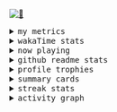 [![🐙](https://hits.seeyoufarm.com/api/count/incr/badge.svg?url=https%3A%2F%2Fgithub.com%2Fktnkk%2Fhit-counter&count_bg=%23070707&title_bg=%23070707&icon=&icon_color=%23E7E7E7&title=visitors&edge_flat=true)](https://hits.seeyoufarm.com)

<details>
  <summary> <samp>my metrics</samp></summary>
  
  <br>
  
 ![🐳](https://github.com/kkhys/kkhys/blob/main/github-metrics.svg)
  
  ***
</details>

<details>
  <summary> <samp>wakaTime stats</samp></summary>
  
  <br>
  
<!--START_SECTION:waka-->
![Code Time](http://img.shields.io/badge/Code%20Time-5%2C196%20hrs%2031%20mins-blue)

**🐱 My GitHub Data** 

> 📦 5.2 MB Used in GitHub's Storage 
 > 
> 🏆 0 Contributions in the Year 2024
 > 
> 💼 Opted to Hire
 > 
> 📜 9 Public Repositories 
 > 
> 🔑 23 Private Repositories 
 > 
**I'm a Night 🦉** 

```text
🌞 Morning                12416 commits       ███████░░░░░░░░░░░░░░░░░░   28.11 % 
🌆 Daytime                8857 commits        █████░░░░░░░░░░░░░░░░░░░░   20.05 % 
🌃 Evening                19864 commits       ███████████░░░░░░░░░░░░░░   44.97 % 
🌙 Night                  3035 commits        ██░░░░░░░░░░░░░░░░░░░░░░░   06.87 % 
```
📅 **I'm Most Productive on Sunday** 

```text
Monday                   4872 commits        ███░░░░░░░░░░░░░░░░░░░░░░   11.03 % 
Tuesday                  5943 commits        ███░░░░░░░░░░░░░░░░░░░░░░   13.45 % 
Wednesday                6110 commits        ███░░░░░░░░░░░░░░░░░░░░░░   13.83 % 
Thursday                 6251 commits        ████░░░░░░░░░░░░░░░░░░░░░   14.15 % 
Friday                   6444 commits        ████░░░░░░░░░░░░░░░░░░░░░   14.59 % 
Saturday                 6794 commits        ████░░░░░░░░░░░░░░░░░░░░░   15.38 % 
Sunday                   7758 commits        ████░░░░░░░░░░░░░░░░░░░░░   17.56 % 
```


📊 **This Week I Spent My Time On** 

```text
🕑︎ Time Zone: Asia/Tokyo

💬 Programming Languages: 
Other                    22 hrs 38 mins      ████████████░░░░░░░░░░░░░   49.73 % 
Java                     14 hrs 49 mins      ████████░░░░░░░░░░░░░░░░░   32.56 % 
TypeScript               3 hrs 54 mins       ██░░░░░░░░░░░░░░░░░░░░░░░   08.58 % 
Play2                    1 hr 26 mins        █░░░░░░░░░░░░░░░░░░░░░░░░   03.17 % 
HTML                     49 mins             ░░░░░░░░░░░░░░░░░░░░░░░░░   01.82 % 

🔥 Editors: 
Chrome                   27 hrs 50 mins      ███████████████░░░░░░░░░░   61.14 % 
IntelliJ IDEA            16 hrs 6 mins       █████████░░░░░░░░░░░░░░░░   35.39 % 
WebStorm                 1 hr 34 mins        █░░░░░░░░░░░░░░░░░░░░░░░░   03.48 % 

💻 Operating System: 
Mac                      45 hrs 32 mins      █████████████████████████   100.00 % 
```


 Last Updated on 2024/11/30 18:46:58 UTC
<!--END_SECTION:waka-->
  
  ***
</details>


<details>
  <summary> <samp>now playing</samp></summary>
  
  <br>
 
 [![🐟](https://spotify-github-profile.vercel.app/api/view?uid=31ryofms4dnv7mrohhepo4c4zgqu&cover_image=true&theme=default&show_offline=false&background_color=121212&bar_color=53b14f&bar_color_cover=false)](https://open.spotify.com/user/31ryofms4dnv7mrohhepo4c4zgqu)
  
  ***
</details>

<details>
  <summary> <samp>github readme stats</samp></summary>
  
  <br>
  
 <p align="left"> 
  <img alt="🐠" src="https://github-readme-stats.vercel.app/api?username=kkhys&count_private=true&show_icons=true&theme=dark&include_all_commits=true" />
  <img alt="🐟" src="https://github-readme-stats.vercel.app/api/top-langs/?username=kkhys&layout=compact&theme=dark&langs_count=10&hide=HTML,CSS,SCSS" />
</p>
  
  ***
</details>

<details>
  <summary> <samp>profile trophies</samp></summary>
  
  <br>
  
  [![🐬](https://github-profile-trophy.vercel.app/?username=kkhys&rank=SECRET,SSS,SS,S,AAA,AA,A&theme=darkhub&row=1&margin-w=10&no-bg=true)](https://github.com/ryo-ma/github-profile-trophy)
  
  ***
</details>

<details>
  <summary> <samp>summary cards</samp></summary>
  
  <br>
  
  ![🐋](https://github-profile-summary-cards.vercel.app/api/cards/profile-details?username=kkhys&theme=github_dark)
  ![🦑](https://github-profile-summary-cards.vercel.app/api/cards/repos-per-language?username=kkhys&theme=github_dark)
  ![🦭](https://github-profile-summary-cards.vercel.app/api/cards/most-commit-language?username=kkhys&theme=github_dark)
  ![🦀](https://github-profile-summary-cards.vercel.app/api/cards/stats?username=kkhys&theme=github_dark)
  ![🦈](https://github-profile-summary-cards.vercel.app/api/cards/productive-time?username=kkhys&theme=github_dark)
  
  ***
</details>

<details>
  <summary> <samp>streak stats</samp></summary>
  
  <br>
  
  [![🐠](http://github-readme-streak-stats.herokuapp.com?user=kkhys&theme=dark)](https://git.io/streak-stats)
  
  ***
</details>

<details>
  <summary> <samp>activity graph</samp></summary>
  
  <br>
  
  [![🐡](https://github-readme-activity-graph.vercel.app/graph?username=kkhys&theme=xcode)](https://github.com/ashutosh00710/github-readme-activity-graph)
  
  ***
</details>
